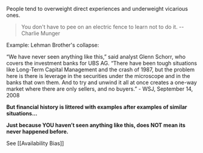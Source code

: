 People tend to overweight direct experiences and underweight vicarious ones.

> You don't have to pee on an electric fence to learn not to do it.
 -- Charlie Munger
 
 Example: Lehman Brother's collapse:
 
 “We have never seen anything like this,” said analyst Glenn Schorr, who covers the investment banks for UBS AG. “There have been tough situations like Long-Term Capital Management and the crash of 1987, but the problem here is there is leverage in the securities under the microscope and in the banks that own them. And to try and unwind it all at once creates a one-way market where there are only sellers, and no buyers.” - WSJ, September 14, 2008

**But financial history is littered with examples after examples of similar situations...**

**Just because YOU haven’t seen anything like this, does NOT mean its never happened before.**


 
 
 
 
 
 
 
 
 
 
 
 
 
 
 
 
 See [[Availability Bias]]


